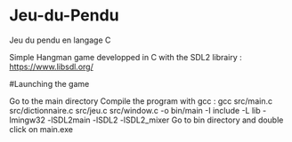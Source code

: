 # Jeu-du-Pendu
Jeu du pendu en langage C

Simple Hangman game developped in C with the SDL2 librairy : https://www.libsdl.org/

#Launching the game

Go to the main directory
Compile the program with gcc : gcc src/main.c src/dictionnaire.c src/jeu.c src/window.c -o bin/main -I include -L lib -lmingw32 -lSDL2main -lSDL2 -lSDL2_mixer
Go to bin directory and double click on main.exe
